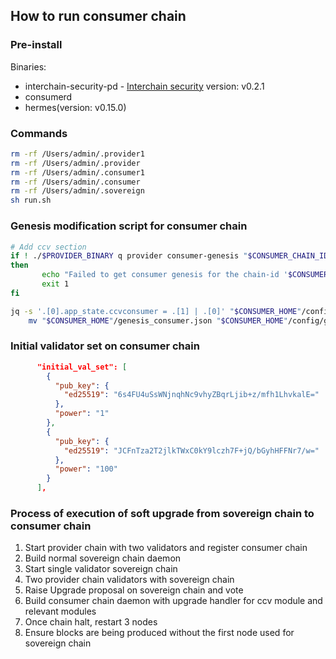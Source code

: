 ## How to run consumer chain

### Pre-install

Binaries:

- interchain-security-pd - [Interchain security](https://github.com/cosmos/interchain-security) version: v0.2.1
- consumerd
- hermes(version: v0.15.0)

### Commands

```sh
rm -rf /Users/admin/.provider1
rm -rf /Users/admin/.provider
rm -rf /Users/admin/.consumer1
rm -rf /Users/admin/.consumer
rm -rf /Users/admin/.sovereign
sh run.sh
```

### Genesis modification script for consumer chain

```sh
# Add ccv section
if ! ./$PROVIDER_BINARY q provider consumer-genesis "$CONSUMER_CHAIN_ID" --node "$PROVIDER_NODE_ADDRESS" --output json > "$CONSUMER_HOME"/consumer_section.json;
then
       echo "Failed to get consumer genesis for the chain-id '$CONSUMER_CHAIN_ID'! Finalize genesis failed. For more details please check the log file in output directory."
       exit 1
fi

jq -s '.[0].app_state.ccvconsumer = .[1] | .[0]' "$CONSUMER_HOME"/config/genesis.json "$CONSUMER_HOME"/consumer_section.json > "$CONSUMER_HOME"/genesis_consumer.json && \
	mv "$CONSUMER_HOME"/genesis_consumer.json "$CONSUMER_HOME"/config/genesis.json
```

### Initial validator set on consumer chain

```json
      "initial_val_set": [
        {
          "pub_key": {
            "ed25519": "6s4FU4uSsWNjnqhNc9vhyZBqrLjib+z/mfh1LhvkalE="
          },
          "power": "1"
        },
        {
          "pub_key": {
            "ed25519": "JCFnTza2T2jlkTWxC0kY9lczh7F+jQ/bGyhHFFNr7/w="
          },
          "power": "100"
        }
      ],
```

### Process of execution of soft upgrade from sovereign chain to consumer chain

1. Start provider chain with two validators and register consumer chain
2. Build normal sovereign chain daemon
3. Start single validator sovereign chain
4. Two provider chain validators with sovereign chain
5. Raise Upgrade proposal on sovereign chain and vote
6. Build consumer chain daemon with upgrade handler for ccv module and relevant modules
7. Once chain halt, restart 3 nodes
8. Ensure blocks are being produced without the first node used for sovereign chain

